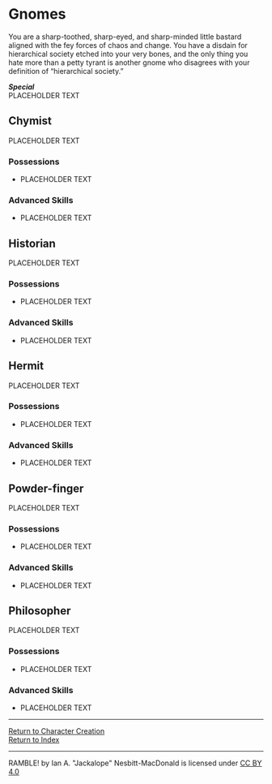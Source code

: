 # Gnomes
You are a sharp-toothed, sharp-eyed, and sharp-minded little bastard aligned with the fey forces of chaos and change. You have a disdain for hierarchical society etched into your very bones, and the only thing you hate more than a petty tyrant is another gnome who disagrees with your definition of “hierarchical society.”

***Special***\
PLACEHOLDER TEXT

## Chymist
PLACEHOLDER TEXT
### Possessions
* PLACEHOLDER TEXT
### Advanced Skills
* PLACEHOLDER TEXT

## Historian
PLACEHOLDER TEXT
### Possessions
* PLACEHOLDER TEXT
### Advanced Skills
* PLACEHOLDER TEXT

## Hermit
PLACEHOLDER TEXT
### Possessions
* PLACEHOLDER TEXT
### Advanced Skills
* PLACEHOLDER TEXT

## Powder-finger
PLACEHOLDER TEXT
### Possessions
* PLACEHOLDER TEXT
### Advanced Skills
* PLACEHOLDER TEXT

## Philosopher
PLACEHOLDER TEXT
### Possessions
* PLACEHOLDER TEXT
### Advanced Skills
* PLACEHOLDER TEXT

-----

[Return to Character Creation](../character-creation.md)\
[Return to Index](../../index.md)

----

RAMBLE! by Ian A. "Jackalope" Nesbitt-MacDonald is licensed under [CC BY 4.0](https://creativecommons.org/licenses/by/4.0/?ref=chooser-v1)